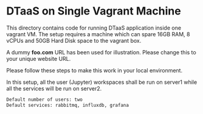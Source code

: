 # DTaaS on Single Vagrant Machine

This directory contains code for running DTaaS application inside one vagrant VM. The setup requires a machine which can spare 16GB RAM, 8 vCPUs and 50GB Hard Disk space to the vagrant box.

A dummy **foo.com** URL has been used for illustration. Please change this to your unique website URL.

Please follow these steps to make this work in your local environment.


In this setup, all the user (Jupyter) workspaces shall be run on server1 while all the services will be run on server2.

```txt
Default number of users: two
Default services: rabbitmq, influxdb, grafana
```



